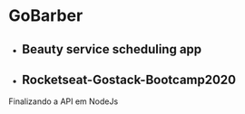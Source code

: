 # GoBarber

* ## Beauty service scheduling app

* ## Rocketseat-Gostack-Bootcamp2020

Finalizando a API em NodeJs
